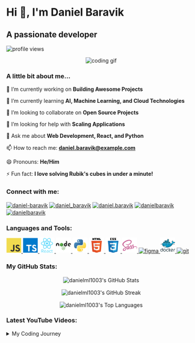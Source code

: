 <!-- Introduction Section -->
# Hi 👋, I'm Daniel Baravik
## A passionate developer

<!-- Waving Hand Animation -->
<p align="left"> <img src="https://komarev.com/ghpvc/?username=danielml1003&label=Profile%20views&color=0e75b6&style=flat" alt="profile views" /> </p>

<!-- GIF or Image -->
<p align="center">
<img src="https://media.giphy.com/media/M9gbBd9nbDrOTu1Mqx/giphy.gif" alt="coding gif" width="400"/>
</p>

<!-- About Me Section -->
<h3 align="left">A little bit about me...</h3>
<p align="left">

🔭 I’m currently working on **Building Awesome Projects**

🌱 I’m currently learning **AI, Machine Learning, and Cloud Technologies**

👯 I’m looking to collaborate on **Open Source Projects**

🤔 I’m looking for help with **Scaling Applications**

💬 Ask me about **Web Development, React, and Python**

📫 How to reach me: **daniel.baravik@example.com**

😄 Pronouns: **He/Him**

⚡ Fun fact: **I love solving Rubik's cubes in under a minute!**
</p>

<!-- Social Media Section -->
<h3 align="left">Connect with me:</h3>
<p align="left">
<a href="https://linkedin.com/in/daniel-baravik" target="blank"><img align="center" src="https://raw.githubusercontent.com/rahuldkjain/github-profile-readme-generator/master/src/images/icons/Social/linked-in-alt.svg" alt="daniel-baravik" height="30" width="40" /></a>
<a href="https://twitter.com/daniel_baravik" target="blank"><img align="center" src="https://raw.githubusercontent.com/rahuldkjain/github-profile-readme-generator/master/src/images/icons/Social/twitter.svg" alt="daniel_baravik" height="30" width="40" /></a>
<a href="https://instagram.com/daniel.baravik" target="blank"><img align="center" src="https://raw.githubusercontent.com/rahuldkjain/github-profile-readme-generator/master/src/images/icons/Social/instagram.svg" alt="daniel.baravik" height="30" width="40" /></a>
<a href="https://www.youtube.com/c/danielbaravik" target="blank"><img align="center" src="https://raw.githubusercontent.com/rahuldkjain/github-profile-readme-generator/master/src/images/icons/Social/youtube.svg" alt="danielbaravik" height="30" width="40" /></a>
<a href="https://dev.to/danielbaravik" target="blank"><img align="center" src="https://raw.githubusercontent.com/rahuldkjain/github-profile-readme-generator/master/src/images/icons/Social/devto.svg" alt="danielbaravik" height="30" width="40" /></a>
</p>

<!-- Languages and Tools Section -->
<h3 align="left">Languages and Tools:</h3>
<p align="left">
<a href="https://developer.mozilla.org/en-US/docs/Web/JavaScript" target="_blank" rel="noreferrer"> <img src="https://raw.githubusercontent.com/devicons/devicon/master/icons/javascript/javascript-original.svg" alt="javascript" width="40" height="40"/> </a>
<a href="https://www.typescriptlang.org/" target="_blank" rel="noreferrer"> <img src="https://raw.githubusercontent.com/devicons/devicon/master/icons/typescript/typescript-original.svg" alt="typescript" width="40" height="40"/> </a>
<a href="https://reactjs.org/" target="_blank" rel="noreferrer"> <img src="https://raw.githubusercontent.com/devicons/devicon/master/icons/react/react-original-wordmark.svg" alt="react" width="40" height="40"/> </a>
<a href="https://nodejs.org" target="_blank" rel="noreferrer"> <img src="https://raw.githubusercontent.com/devicons/devicon/master/icons/nodejs/nodejs-original-wordmark.svg" alt="nodejs" width="40" height="40"/> </a>
<a href="https://www.python.org" target="_blank" rel="noreferrer"> <img src="https://raw.githubusercontent.com/devicons/devicon/master/icons/python/python-original.svg" alt="python" width="40" height="40"/> </a>
<a href="https://www.w3.org/html/" target="_blank" rel="noreferrer"> <img src="https://raw.githubusercontent.com/devicons/devicon/master/icons/html5/html5-original-wordmark.svg" alt="html5" width="40" height="40"/> </a>
<a href="https://www.w3schools.com/css/" target="_blank" rel="noreferrer"> <img src="https://raw.githubusercontent.com/devicons/devicon/master/icons/css3/css3-original-wordmark.svg" alt="css3" width="40" height="40"/> </a>
<a href="https://sass-lang.com" target="_blank" rel="noreferrer"> <img src="https://raw.githubusercontent.com/devicons/devicon/master/icons/sass/sass-original.svg" alt="sass" width="40" height="40"/> </a>
<a href="https://www.figma.com/" target="_blank" rel="noreferrer"> <img src="https://www.vectorlogo.zone/logos/figma/figma-icon.svg" alt="figma" width="40" height="40"/> </a>
<a href="https://www.docker.com/" target="_blank" rel="noreferrer"> <img src="https://raw.githubusercontent.com/devicons/devicon/master/icons/docker/docker-original-wordmark.svg" alt="docker" width="40" height="40"/> </a>
<a href="https://git-scm.com/" target="_blank" rel="noreferrer"> <img src="https://www.vectorlogo.zone/logos/git-scm/git-scm-icon.svg" alt="git" width="40" height="40"/> </a>
</p>

<!-- GitHub Stats Section -->
<h3 align="left">My GitHub Stats:</h3>
<p align="center">
<img align="center" src="https://github-readme-stats.vercel.app/api?username=danielml1003&show_icons=true&locale=en&theme=dracula&count_private=true" alt="danielml1003's GitHub Stats" />
</p>
<p align="center">
<img align="center" src="https://github-readme-streak-stats.herokuapp.com/?user=danielml1003&theme=dracula" alt="danielml1003's GitHub Streak" />
</p>
<p align="center">
<img align="center" src="https://github-readme-stats.vercel.app/api/top-langs?username=danielml1003&show_icons=true&locale=en&layout=compact&theme=dracula" alt="danielml1003's Top Languages" />
</p>

<!-- Latest YouTube Videos Section -->
<h3 align="left">Latest YouTube Videos:</h3>
<!--YOUTUBE_LIST:START-->
<!--YOUTUBE_LIST:END-->

<!-- Collapsible Section -->
<details>
<summary>My Coding Journey</summary>

I started my journey into the world of code back in **2015**. It all began with a simple "Hello, World!" in **Python**. Since then, I've been on an exciting adventure, learning new technologies and building cool projects.

Phase 1: Learning the basics (HTML, CSS, JavaScript).

Phase 2: Diving into frameworks like React and exploring backend with Node.js.

Phase 3: Working on larger projects and contributing to open source.

Every day is a new opportunity to learn and grow!

</details>
